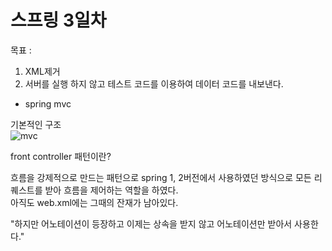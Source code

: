 # 스프링 3일차

목표 :  
1. XML제거  
2. 서버를 실행 하지 않고 테스트 코드를 이용하여 데이터 코드를 내보낸다.

* spring mvc  
  
기본적인 구조<br>
![mvc](https://user-images.githubusercontent.com/72544949/109894774-6d60c680-7cd1-11eb-94ff-1f69e00a8ad5.png)
<br>

front controller 패턴이란?  


흐름을 강제적으로 만드는 패턴으로 spring 1, 2버전에서 사용하였던 방식으로 모든 리퀘스트를 받아 흐름을 제어하는 역할을 하였다.  
아직도 web.xml에는 그때의 잔재가 남아있다.  

"하지만 어노테이션이 등장하고 이제는 상속을 받지 않고 어노테이션만 받아서 사용한다."

